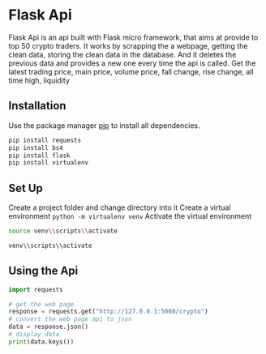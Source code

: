 # Flask Api

Flask Api is an api built with Flask micro framework, that aims at provide to top 50 crypto traders.
It works by scrapping the a webpage, getting the clean data, storing the clean data in the database.
And it deletes the previous data and provides a new one every time the api is called.
Get the latest trading price, main price, volume price, fall change, rise change, all time high, liquidity

## Installation

Use the package manager [pip](https://pip.pypa.io/en/stable/) to install all dependencies.

```bash or cmd
pip install requests
pip install bs4
pip install flask
pip install virtualenv
```

## Set Up

Create a project folder and change directory into it
Create a virtual environment ```python -m virtualenv venv```
Activate the virtual environment  

```bash
source venv\\scripts\\activate
```

```cmd
venv\\scripts\\activate 
```

## Using the Api

``` python
import requests

# get the web page
response = requests.get("http://127.0.0.1:5000/crypto")
# convert the web page api to json
data = response.json()
# display data
print(data.keys())
```
